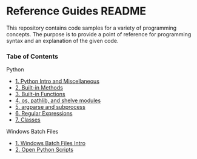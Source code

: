 # Reference Guides README

This repository contains code samples for a variety of programming concepts. The purpose is to provide a point of reference for programming syntax and an explanation of the given code.

### Tabe of Contents
Python

- [1. Python Intro and Miscellaneous](https://github.com/ajoh504/referenceguides/blob/main/python/1_python_intro_misc.md)
- [2. Built-in Methods](https://github.com/ajoh504/referenceguides/blob/main/python/2_built_in_methods.md)
- [3. Built-in Functions](https://github.com/ajoh504/referenceguides/blob/main/python/3_built_in_functions.md)
- [4. os, pathlib, and shelve modules](https://github.com/ajoh504/referenceguides/blob/main/python/4_os_pathlib_shelve.md)
- [5. argparse and subprocess](https://github.com/ajoh504/referenceguides/blob/main/python/5_argparse_subprocess.md)
- [6. Regular Expressions](https://github.com/ajoh504/referenceguides/blob/main/python/6_regular_expressions)
- [7. Classes](https://github.com/ajoh504/referenceguides/blob/main/python/7_classes.md)

Windows Batch Files

- [1. Windows Batch Files Intro](https://github.com/ajoh504/referenceguides/blob/main/windowsbatchfiles/1_batch_intro.md)
- [2. Open Python Scripts](https://github.com/ajoh504/referenceguides/blob/main/windowsbatchfiles/2_run_py_script.md)
 
